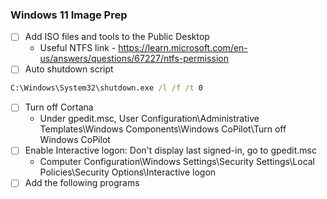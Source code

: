 ### Windows 11 Image Prep

- [ ] Add ISO files and tools to the Public Desktop
    - Useful NTFS link - https://learn.microsoft.com/en-us/answers/questions/67227/ntfs-permission
- [ ] Auto shutdown script
```cmd
C:\Windows\System32\shutdown.exe /l /f /t 0
```
- [ ] Turn off Cortana
    - Under gpedit.msc, User Configuration\Administrative Templates\Windows Components\Windows CoPilot\Turn off Windows CoPilot
- [ ] Enable Interactive logon: Don't display last signed-in, go to gpedit.msc
    - Computer Configuration\Windows Settings\Security Settings\Local Policies\Security Options\Interactive logon
- [ ] Add the following programs
